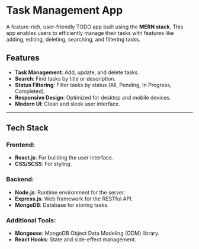 # Task Management App

A feature-rich, user-friendly TODO app built using the **MERN stack**. This app enables users to efficiently manage their tasks with features like adding, editing, deleting, searching, and filtering tasks.

## Features

- **Task Management**: Add, update, and delete tasks.
- **Search**: Find tasks by title or description.
- **Status Filtering**: Filter tasks by status (All, Pending, In Progress, Completed).
- **Responsive Design**: Optimized for desktop and mobile devices.
- **Modern UI**: Clean and sleek user interface.

---

## Tech Stack

### Frontend:
- **React.js**: For building the user interface.
- **CSS/SCSS**: For styling.

### Backend:
- **Node.js**: Runtime environment for the server.
- **Express.js**: Web framework for the RESTful API.
- **MongoDB**: Database for storing tasks.

### Additional Tools:
- **Mongoose**: MongoDB Object Data Modeling (ODM) library.
- **React Hooks**: State and side-effect management.


